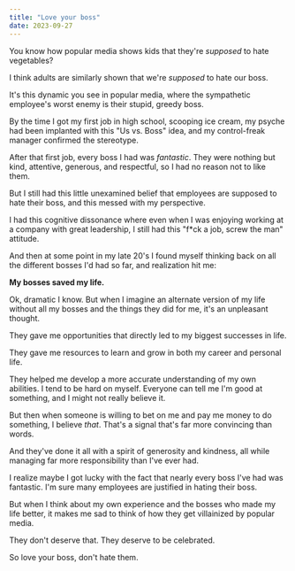 ```yaml
---
title: "Love your boss"
date: 2023-09-27
---
```


You know how popular media shows kids that they're _supposed_ to hate vegetables?

I think adults are similarly shown that we're _supposed_ to hate our boss.

It's this dynamic you see in popular media, where the sympathetic employee's worst enemy is their stupid, greedy boss.

By the time I got my first job in high school, scooping ice cream, my psyche had been implanted with this "Us vs. Boss" idea, and my control-freak manager confirmed the stereotype.

After that first job, every boss I had was *fantastic*. They were nothing but kind, attentive, generous, and respectful, so I had no reason not to like them.

But I still had this little unexamined belief that employees are supposed to hate their boss, and this messed with my perspective.

I had this cognitive dissonance where even when I was enjoying working at a company with great leadership, I still had this "f\*ck a job, screw the man" attitude.

And then at some point in my late 20's I found myself thinking back on all the different bosses I'd had so far, and realization hit me:

**My bosses saved my life.**

Ok, dramatic I know. But when I imagine an alternate version of my life without all my bosses and the things they did for me, it's an unpleasant thought.

They gave me opportunities that directly led to my biggest successes in life.

They gave me resources to learn and grow in both my career and personal life.

They helped me develop a more accurate understanding of my own abilities. I tend to be hard on myself. Everyone can tell me I'm good at something, and I might not really believe it.

But then when someone is willing to bet on me and pay me money to do something, I believe *that*. That's a signal that's far more convincing than words.

And they've done it all with a spirit of generosity and kindness, all while managing far more responsibility than I've ever had.

I realize maybe I got lucky with the fact that nearly every boss I've had was fantastic. I'm sure many employees are justified in hating their boss.

But when I think about my own experience and the bosses who made my life better, it makes me sad to think of how they get villainized by popular media. 

They don't deserve that. They deserve to be celebrated. 

So love your boss, don't hate them.
